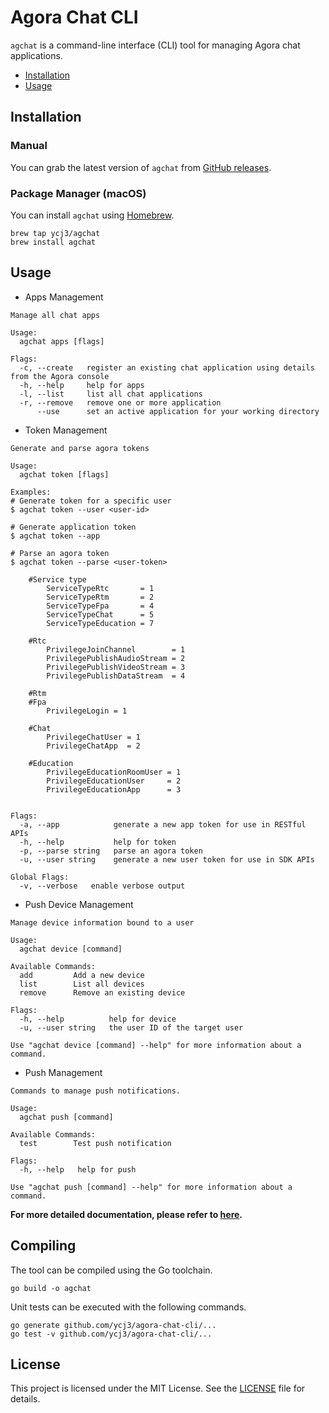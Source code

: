 # Agora Chat CLI

`agchat` is a command-line interface (CLI) tool for managing Agora chat applications.

- [Installation](#installation)
- [Usage](#Usage)

## Installation
### Manual
You can grab the latest version of `agchat` from [GitHub releases](https://github.com/ycj3/agora-chat-cli/releases).

### Package Manager (macOS)
You can install `agchat` using [Homebrew](https://brew.sh/).

```
brew tap ycj3/agchat
brew install agchat
```

## Usage
* Apps Management
```
Manage all chat apps

Usage:
  agchat apps [flags]

Flags:
  -c, --create   register an existing chat application using details from the Agora console
  -h, --help     help for apps
  -l, --list     list all chat applications
  -r, --remove   remove one or more application
      --use      set an active application for your working directory
```

* Token Management
```
Generate and parse agora tokens

Usage:
  agchat token [flags]

Examples:
# Generate token for a specific user
$ agchat token --user <user-id>

# Generate application token
$ agchat token --app

# Parse an agora token
$ agchat token --parse <user-token>

	#Service type
		ServiceTypeRtc       = 1
		ServiceTypeRtm       = 2
		ServiceTypeFpa       = 4
		ServiceTypeChat      = 5
		ServiceTypeEducation = 7

	#Rtc
		PrivilegeJoinChannel        = 1
		PrivilegePublishAudioStream = 2
		PrivilegePublishVideoStream = 3
		PrivilegePublishDataStream  = 4

	#Rtm
	#Fpa
		PrivilegeLogin = 1

	#Chat
		PrivilegeChatUser = 1
		PrivilegeChatApp  = 2

	#Education
		PrivilegeEducationRoomUser = 1
		PrivilegeEducationUser     = 2
		PrivilegeEducationApp      = 3


Flags:
  -a, --app            generate a new app token for use in RESTful APIs
  -h, --help           help for token
  -p, --parse string   parse an agora token
  -u, --user string    generate a new user token for use in SDK APIs

Global Flags:
  -v, --verbose   enable verbose output
```

* Push Device Management
```
Manage device information bound to a user

Usage:
  agchat device [command]

Available Commands:
  add         Add a new device
  list        List all devices
  remove      Remove an existing device

Flags:
  -h, --help          help for device
  -u, --user string   the user ID of the target user

Use "agchat device [command] --help" for more information about a command.
```

* Push Management
```
Commands to manage push notifications.

Usage:
  agchat push [command]

Available Commands:
  test        Test push notification

Flags:
  -h, --help   help for push

Use "agchat push [command] --help" for more information about a command.
```


**For more detailed documentation, please refer to [here](https://github.com/ycj3/agora-chat-cli/blob/main/docs/agchat.md).**

## Compiling
The tool can be compiled using the Go toolchain.
```
go build -o agchat
```
Unit tests can be executed with the following commands.
```
go generate github.com/ycj3/agora-chat-cli/...
go test -v github.com/ycj3/agora-chat-cli/...
```

## License

This project is licensed under the MIT License. See the [LICENSE](LICENSE) file for details.
